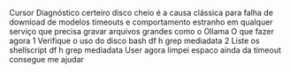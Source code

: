 Cursor
Diagnóstico certeiro disco cheio é a causa clássica para falha de download de modelos timeouts e comportamento estranho em qualquer serviço que precisa gravar arquivos grandes como o Ollama
 O que fazer agora
1 Verifique o uso do disco
bash
df h  grep mediadata
2 Liste os
shellscript
df h  grep mediadata
User
agora limpei espaco
ainda da timeout
consegue me ajudar